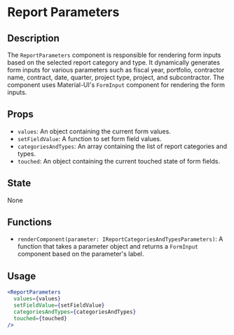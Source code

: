 # Report Parameters

## Description

The `ReportParameters` component is responsible for rendering form inputs based on the selected report category and type. It dynamically generates form inputs for various parameters such as fiscal year, portfolio, contractor name, contract, date, quarter, project type, project, and subcontractor. The component uses Material-UI's `FormInput` component for rendering the form inputs.

## Props

- `values`: An object containing the current form values.
- `setFieldValue`: A function to set form field values.
- `categoriesAndTypes`: An array containing the list of report categories and types.
- `touched`: An object containing the current touched state of form fields.

## State

None

## Functions

- `renderComponent(parameter: IReportCategoriesAndTypesParameters)`: A function that takes a parameter object and returns a `FormInput` component based on the parameter's label.

## Usage

```jsx
<ReportParameters
  values={values}
  setFieldValue={setFieldValue}
  categoriesAndTypes={categoriesAndTypes}
  touched={touched}
/>
